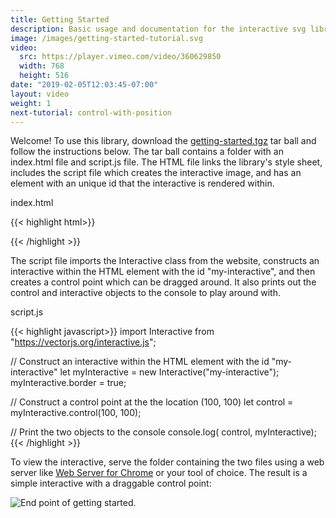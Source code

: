 ```yaml
---
title: Getting Started
description: Basic usage and documentation for the interactive svg library. Explains how to build a simple interactive and embed it in the browser.
image: /images/getting-started-tutorial.svg
video:
  src: https://player.vimeo.com/video/360629850
  width: 768
  height: 516
date: "2019-02-05T12:03:45-07:00"
layout: video
weight: 1
next-tutorial: control-with-position
---
```


Welcome! To use this library, download the <a href="/getting-started.tgz" download>getting-started.tgz</a> tar ball and follow the instructions below. The tar ball contains a folder with an index.html file and script.js file. The HTML file links the library's style sheet, includes the script file which creates the interactive image, and has an element with an unique id that the interactive is rendered within.

<div class="filename">index.html</div>

{{< highlight html>}}
<!DOCTYPE html>
<html lang="en" dir="ltr">
  <head>
    <meta charset="utf-8">
    <title>Getting Started</title>
    <link rel="stylesheet" href="https://vectorjs.org/library.css">
  </head>
  <body>
    <div id="my-interactive"></div>
    <script type="module" src="script.js"></script>
  </body>
</html>
{{< /highlight >}}

The script file imports the Interactive class from the website, constructs an interactive within the HTML element with the id "my-interactive", and then creates a control point which can be dragged around. It also prints out the control and interactive objects to the console to play around with.

<div class="filename">script.js</div>

{{< highlight javascript>}}
import Interactive from "https://vectorjs.org/interactive.js";

// Construct an interactive within the HTML element with the id "my-interactive"
let myInteractive = new Interactive("my-interactive");
myInteractive.border = true;

// Construct a control point at the the location (100, 100)
let control = myInteractive.control(100, 100);

// Print the two objects to the console
console.log( control, myInteractive);
{{< /highlight >}}

To view the interactive, serve the folder containing the two files using a web server like <a href="https://chrome.google.com/webstore/detail/web-server-for-chrome/ofhbbkphhbklhfoeikjpcbhemlocgigb?hl=en" target="_blank" rel="noopener">Web Server for Chrome</a> or your tool of choice. The result is a simple interactive with a draggable control point:

<img src="/images/getting-started.svg" alt="End point of getting started.">

